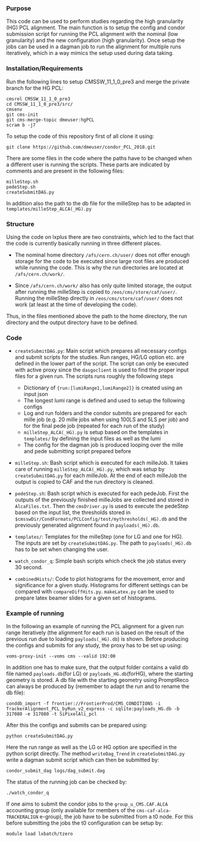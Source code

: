 ### Purpose

This code can be used to perform studies regarding the high granularity (HG) PCL alignment. The main function is to setup the config and condor submission script for running the PCL alignment with the nominal (low granularity) and the new configuration (high granularity). Once setup the jobs can be used in a dagman job to run the alignment for multiple runs iteratively, which in a way mimics the setup used during data taking.

### Installation/Requirements
Run the following lines to setup CMSSW_11_1_0_pre3 and merge the private branch for the HG PCL:
```
cmsrel CMSSW_11_1_0_pre3
cd CMSSW_11_1_0_pre3/src/
cmsenv
git cms-init
git cms-merge-topic dmeuser:hgPCL
scram b -j7
```
To setup the code of this repository first of all clone it using:
```
git clone https://github.com/dmeuser/condor_PCL_2018.git
```
There are some files in the code where the paths have to be changed when a different user is running the scripts. These parts are indicated by comments and are present in the following files:
```
milleStep.sh
pedeStep.sh
createSubmitDAG.py
```
In addition also the path to the db file for the milleStep has to be adapted in `templates/milleStep_ALCA(_HG).py`

### Structure
Using the code on lxplus there are two constraints, which led to the fact that the code is currently basically running in three different places.
* The nominal home directory `/afs/cern.ch/user/` does not offer enough storage for the code to be executed since large root files are produced while running the code. This is why the run directories are located at `/afs/cern.ch/work/`.

* Since `/afs/cern.ch/work/` also has only quite limited storage, the output after running the milleStep is copied to `/eos/cms/store/caf/user/`. Running the milleStep directly in `/eos/cms/store/caf/user/` does not work (at least at the time of developing the code).

Thus, in the files mentioned above the path to the home directory, the run directory and the output directory have to be defined.

### Code
* `createSubmitDAG.py`: Main script which prepares all necessary configs and submit scripts for the studies. Run ranges, HG/LG option etc. are defined in the lower part of the script. The script can only be executed with active proxy since the `dasgoclient` is used to find the proper input files for a given run. The scripts runs roughly the following steps
    * Dictionary of `{run:[lumiRange1,lumiRange2]}` is created using an input json
    * The longest lumi range is defined and used to setup the following configs
    * Log and run folders and the condor submits are prepared for each mille job (e.g. 20 mille jobs when using 100LS and 5LS per job) and for the final pede job (repeated for each run of the study)
    * `milleStep_ALCA(_HG).py` is setup based on the templates in `templates/` by defining the input files as well as the lumi
    * The config for the dagman job is produced looping over the mille and pede submitting script prepared before


* `milleStep.sh`: Bash script which is executed for each milleJob. It takes care of running `milleStep_ALCA(_HG).py`, which was setup by `createSubmitDAG.py` for each milleJob. At the end of each milleJob the output is copied to CAF and the run directory is cleaned.

* `pedeStep.sh`: Bash script which is executed for each pedeJob. First the outputs of the previously finished milleJobs are collected and stored in `AlcaFiles.txt`. Then the `cmsDriver.py` is used to execute the pedeStep based on the input list, the thresholds stored in `$cmsswDir/CondFormats/PCLConfig/test/mythresholds(_HG).db` and the previously generated alignment found in `payloads(_HG).db`.
 
* `templates/`: Templates for the milleStep (one for LG and one for HG). The inputs are set by `createSubmitDAG.py`. The path to `payloads(_HG).db` has to be set when changing the user.
 
* `watch_condor_q`: Simple bash scripts which check the job status every 30 second.
 
* `combinedHists/`: Code to plot histograms for the movement, error and significance for a given study. Histograms for different settings can be compared with `compareDiffHits.py`. `makeLatex.py` can be used to prepare latex beamer slides for a given set of histograms.


### Example of running 
In the following an example of running the PCL alignment for a given run range iteratively (the alignment for each run is based on the result of the previous run due to loading `payloads(_HG).db`) is shown. 
Before producing the configs and submits for any study, the proxy has to be set up using:
```
voms-proxy-init --voms cms --valid 192:00
```
In addition one has to make sure, that the output folder contains a valid db file named `payloads.db`(for LG) or `payloads_HG.db`(forHG), where the starting geometry is stored. A db file with the starting geometry using PromptReco can always be produced by (remember to adapt the run and to rename the db file):
```
conddb_import -f frontier://FrontierProd/CMS_CONDITIONS -i TrackerAlignment_PCL_byRun_v2_express -c sqlite:payloads_HG.db -b 317080 -e 317080 -t SiPixelAli_pcl
```
After this the configs and submits can be prepared using:
```
python createSubmitDAG.py
```
Here the run range as well as the LG or HG option are specified in the python script directly. The method `writeDag_Trend` in `createSubmitDAG.py` write a dagman submit script which can then be submitted by:
```
condor_submit_dag logs/dag_submit.dag
```
The status of the running job can be checked by:
```
./watch_condor_q
```
If one aims to submit the condor jobs to the `group_u_CMS.CAF.ALCA` accounting group (only available for members of the `cms-caf-alca-TRACKERALIGN` e-group), the job have to be submitted from a t0 node. For this before submitting the jobs the t0 configuration can be setup by:
```
module load lxbatch/tzero
```
